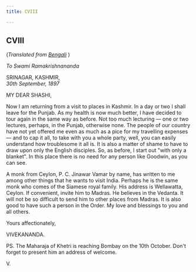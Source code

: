 ```yaml
---
title: CVIII

---
```





  

  


## CVIII

(*Translated from [Bengali](b7371e8108.pdf)* )

*To Swami Ramakrishnananda*

SRINAGAR, KASHMIR,  
*30th September, 1897*

MY DEAR SHASHI,

Now I am returning from a visit to places in Kashmir. In a day or two I
shall leave for the Punjab. As my health is now much better, I have
decided to tour again in the same way as before. Not too much lecturing
— one or two lectures, perhaps, in the Punjab, otherwise none. The
people of our country have not yet offered me even as much as a pice for
my travelling expenses — and to cap it all, to take with you a whole
party, well, you can easily understand how troublesome it all is. It is
also a matter of shame to have to draw upon only the English disciples.
So, as before, I start out "with only a blanket". In this place there is
no need for any person like Goodwin, as you can see.

A monk from Ceylon, P. C. Jinawar Vamar by name, has written to me among
other things that he wants to visit India. Perhaps he is the same monk
who comes of the Siamese royal family. His address is Wellawatta,
Ceylon. If convenient, invite him to Madras. He believes in the Vedanta.
It will not be so difficult to send him to other places from Madras. It
is also good to have such a person in the Order. My love and blessings
to you and all others. 

Yours affectionately,

VIVEKANANDA.

  
PS. The Maharaja of Khetri is reaching Bombay on the 10th October. Don't
forget to present him an address of welcome. 

V.


